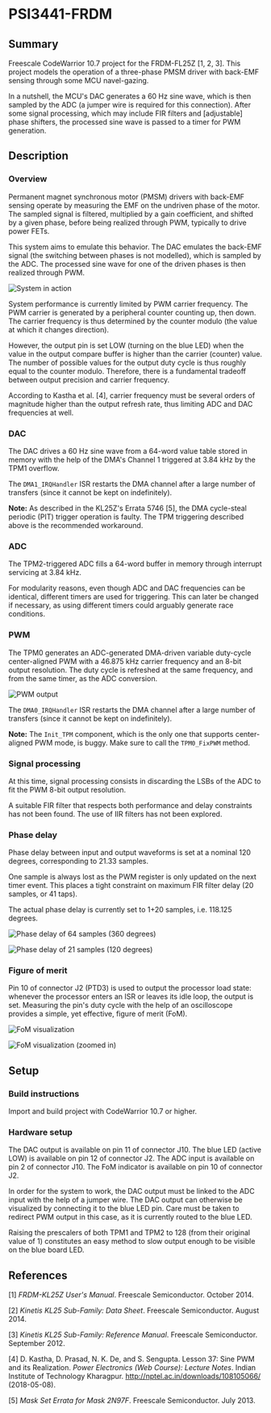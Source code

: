 # PSI3441-FRDM

## Summary

Freescale CodeWarrior 10.7 project for the FRDM-FL25Z [1, 2, 3]. This project models the operation of a three-phase PMSM driver with back-EMF sensing through some MCU navel-gazing.

In a nutshell, the MCU's DAC generates a 60 Hz sine wave, which is then sampled by the ADC (a jumper wire is required for this connection). After some signal processing, which may include FIR filters and [adjustable] phase shifters, the processed sine wave is passed to a timer for PWM generation.


## Description

### Overview

Permanent magnet synchronous motor (PMSM) drivers with back-EMF sensing operate by measuring the EMF on the undriven phase of the motor. The sampled signal is filtered, multiplied by a gain coefficient, and shifted by a given phase, before being realized through PWM, typically to drive power FETs.

This system aims to emulate this behavior. The DAC emulates the back-EMF signal (the switching between phases is not modelled), which is sampled by the ADC. The processed sine wave for one of the driven phases is then realized through PWM.

![](Documentation/pictures/system.png "System in action")

System performance is currently limited by PWM carrier frequency. The PWM carrier is generated by a peripheral counter counting up, then down. The carrier frequency is thus determined by the counter modulo (the value at which it changes direction).

However, the output pin is set LOW (turning on the blue LED) when the value in the output compare buffer is higher than the carrier (counter) value. The number of possible values for the output duty cycle is thus roughly equal to the counter modulo. Therefore, there is a fundamental tradeoff between output precision and carrier frequency.

According to Kastha et al. [4], carrier frequency must be several orders of magnitude higher than the output refresh rate, thus limiting ADC and DAC frequencies at well.


### DAC

The DAC drives a 60 Hz sine wave from a 64-word value table stored in memory with the help of the DMA's Channel 1 triggered at 3.84 kHz by the TPM1 overflow.

The `DMA1_IRQHandler` ISR restarts the DMA channel after a large number of transfers (since it cannot be kept on indefinitely).

**Note:** As described in the KL25Z's Errata 5746 [5], the DMA cycle-steal periodic (PIT) trigger operation is faulty. The TPM triggering described above is the recommended workaround.


### ADC

The TPM2-triggered ADC fills a 64-word buffer in memory through interrupt servicing at 3.84 kHz.

For modularity reasons, even though ADC and DAC frequencies can be identical, different timers are used for triggering. This can later be changed if necessary, as using different timers could arguably generate race conditions.


### PWM

The TPM0 generates an ADC-generated DMA-driven variable duty-cycle center-aligned PWM with a 46.875 kHz carrier frequency and an 8-bit output resolution. The duty cycle is refreshed at the same frequency, and from the same timer, as the ADC conversion.

![](Documentation/pictures/pwm.png "PWM output")

The `DMA0_IRQHandler` ISR restarts the DMA channel after a large number of transfers (since it cannot be kept on indefinitely).

**Note:** The `Init_TPM` component, which is the only one that supports center-aligned PWM mode, is buggy. Make sure to call the `TPM0_FixPWM` method.


### Signal processing

At this time, signal processing consists in discarding the LSBs of the ADC to fit the PWM 8-bit output resolution.

A suitable FIR filter that respects both performance and delay constraints has not been found. The use of IIR filters has not been explored.


### Phase delay

Phase delay between input and output waveforms is set at a nominal 120 degrees, corresponding to 21.33 samples.

One sample is always lost as the PWM register is only updated on the next timer event. This places a tight constraint on maximum FIR filter delay (20 samples, or 41 taps).

The actual phase delay is currently set to 1+20 samples, i.e. 118.125 degrees.

![](Documentation/pictures/phase-1.png "Phase delay of 64 samples (360 degrees)")

![](Documentation/pictures/phase-2.png "Phase delay of 21 samples (120 degrees)")


### Figure of merit

Pin 10 of connector J2 (PTD3) is used to output the processor load state: whenever the processor enters an ISR or leaves its idle loop, the output is set. Measuring the pin's duty cycle with the help of an oscilloscope provides a simple, yet effective, figure of merit (FoM).

![](Documentation/pictures/fom-1.png "FoM visualization")

![](Documentation/pictures/fom-2.png "FoM visualization (zoomed in)")


## Setup

### Build instructions

Import and build project with CodeWarrior 10.7 or higher.


### Hardware setup

The DAC output is available on pin 11 of connector J10. The blue LED (active LOW) is available on pin 12 of connector J2. The ADC input is available on pin 2 of connector J10. The FoM indicator is available on pin 10 of connector J2.

In order for the system to work, the DAC output must be linked to the ADC input with the help of a jumper wire. The DAC output can otherwise be visualized by connecting it to the blue LED pin. Care must be taken to redirect PWM output in this case, as it is currently routed to the blue LED.

Raising the prescalers of both TPM1 and TPM2 to 128 (from their original value of 1) constitutes an easy method to slow output enough to be visible on the blue board LED.


## References

[1] *FRDM-KL25Z User's Manual*. Freescale Semiconductor. October 2014.

[2] *Kinetis KL25 Sub-Family: Data Sheet*. Freescale Semiconductor. August 2014.

[3] *Kinetis KL25 Sub-Family: Reference Manual*. Freescale Semiconductor. September 2012.

[4] D. Kastha, D. Prasad, N. K. De, and S. Sengupta. Lesson 37: Sine PWM and its Realization. *Power Electronics (Web Course): Lecture Notes*. Indian Institute of Technology Kharagpur. http://nptel.ac.in/downloads/108105066/ (2018-05-08).

[5] *Mask Set Errata for Mask 2N97F*. Freescale Semiconductor. July 2013.
